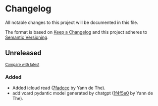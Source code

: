 # Changelog

All notable changes to this project will be documented in this file.

The format is based on [Keep a Changelog](http://keepachangelog.com/en/1.0.0/)
and this project adheres to [Semantic Versioning](http://semver.org/spec/v2.0.0.html).

<!-- insertion marker -->
## Unreleased

<small>[Compare with latest](https://github.com/ydethe/directus_sync/compare/e1d751e937a90fc2a5bf714cc7ec4910d99f1d3c...HEAD)</small>

### Added

- Added icloud read ([7fadccc](https://github.com/ydethe/directus_sync/commit/7fadccc2614f739f5300d718fff6d064e763a113) by Yann de The).
- add vcard pydantic model generated by chatgpt ([1f4f5e0](https://github.com/ydethe/directus_sync/commit/1f4f5e0d076cd653f70c437d24b5eb53a690b3e8) by Yann de The).

<!-- insertion marker -->
